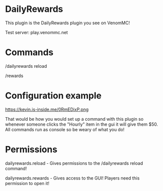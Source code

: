 # DailyRewards

This plugin is the DailyRewards plugin you see on VenomMC!

Test server: play.venommc.net

# Commands

/dailyrewards reload

/rewards

# Configuration example 


https://kevin.is-inside.me/0RmEDixP.png 

That would be how you would set up a command with this plugin so whenever someone clicks the "Hourly" item in the gui it will give them $50. All commands run as console so be weary of what you do!

# Permissions

dailyrewards.reload - Gives permissions to the /dailyrewards reload command!

dailyrewards.rewards - Gives access to the GUI! Players need this permission to open it!

